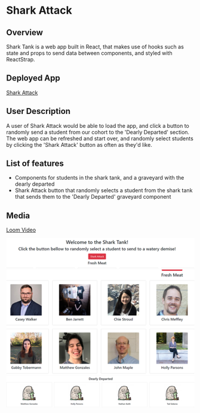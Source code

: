 # Shark Attack 
## Overview
Shark Tank is a web app built in React, that makes use of hooks such as state and props to send data between components, and styled with ReactStrap. 

## Deployed App
[Shark Attack](https://cw-shark-attack.netlify.app/)

## User Description 
A user of Shark Attack would be able to load the app, and click a button to randomly send a student from our cohort to the 'Dearly Departed' section. The web app can be refreshed and start over, and randomly select students by clicking the 'Shark Attack' button as often as they'd like. 

## List of features
- Components for students in the shark tank, and a graveyard with the dearly departed
- Shark Attack button that randomly selects a student from the shark tank that sends them to the 'Dearly Departed' graveyard component 

## Media
[Loom Video](https://www.loom.com/share/11bdb2f965d04c35818f8a019fe3e076)

![Intro](https://github.com/caseywalker/images/blob/main/SA-main.PNG?raw=true)
![Shark Tank](https://github.com/caseywalker/images/blob/main/SA-fresh.PNG?raw=true)
![Dearly Departed](https://github.com/caseywalker/images/blob/main/SA-dd.PNG?raw=true)
